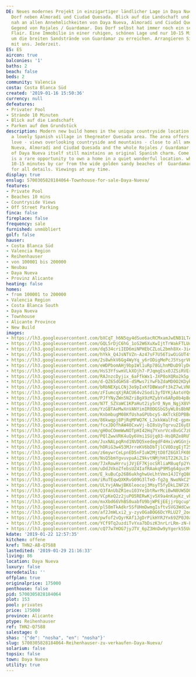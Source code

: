 ```yaml
---
DE: Neues modernes Projekt in einzigartiger ländlicher Lage in Daya Nueva, einem schönen  spanischen
  Dorf neben Almoradí und Ciudad Quesada. Blick auf die Landschaft und die Berge,  aber
  nah an allen Annehmlichkeiten von Daya Nueva, Almoradí und Ciudad Quesada und der  gesamten
  Gegend von Rojales / Guardamar. Das Dorf selbst hat immer noch ein schönes original  spanisches
  Flair. Eine Immobilie in einer ruhigen, schönen Lage und nur 10-15 Minuten mit dem  Auto,
  um die breiten Sandstrände von Guardamar zu erreichen. Arrangieren Sie Ihre  Besichtigung
  mit uns. Jederzeit.
ES: ES
aircon: true
balconies: '1'
baths: 2
beach: false
beds: 2
community: Valencia
costa: Costa Blanca Süd
created: '2019-01-16 15:50:36'
currency: null
defeatures:
- Privater Pool
- Strände 10 Minuten
- Blick auf die Landschaft
- Parken auf dem Grundstück
description: Modern new build homes in the unique countryside location in Daya Nueva
  a lovely Spanish village in thegreater Quesada area. The area offers all you may
  love - views overlooking countryside and mountains - close to all amenities of Daya
  Nueva, Almoradí and Ciudad Quesada and the whole Rojales / Guardamar area. The village
  of Daya Nueva itself still maintains an original Spanish charm. Come and see. This
  is a rare opportunity to own a home in a quiet wonderful location. which is only
  10-15 minutes by car from the wide golden sandy beaches of  Guardamar. Enjoy. Ask
  for all details. Viewings at any time.
display: true
enslug: 5700305828184064-Townhouse-for-sale-Daya-Nueva/
features:
- Private Pool
- Beaches 10 mins
- Countryside Views
- Off Street Parking
finca: false
fireplace: false
frequency: sale
furnished: unmöbliert
golf: false
hauser:
- Costa Blanca Süd
- Valencia Region
- Reihenhauser
- von 100001 bis 200000
- Neubau
- Daya Nueva
- Provinz Alicante
heating: false
homes:
- from 100001 to 200000
- Valencia Region
- Costa Blanca South
- Daya Nueva
- Townhouse
- Alicante Province
- New Build
images:
- https://lh3.googleusercontent.com/bXCqT_h6N5qy4dSue6acRCMxamJwENB1LTAZqnrEiHo6zmyHgpoQkcVYjx6jDkfxCCFdnRtkgo7bcTlk4qxY=w640-rj-e30-l100
- https://lh3.googleusercontent.com/GQL5rDjC6hG_1oS2W6XuXwIjtTrWakFTLUquolX7F-BbYclTS1mXACX0Df5kb-RegixwsBI5vtGlD0r1FPmw=w640-rj-e30-l100
- https://lh3.googleusercontent.com/dq534criIED6miNPHEbCZLoL2bmh8Xx-3ieEFle3pTZx8R3gT1lUztOAVt1qYFoS5lCuDxPottFvspZz02tz=w640-rj-e30-l100
- https://lh3.googleusercontent.com/hYkk_Q4JsNTVZn-Az47sF7U56TiwOiGUT4t8kFenlw-2aKWnnX4BVeNBGpTxfzjSBhexk5KngJB59Nk3r1cH=w640-rj-e30-l100
- https://lh3.googleusercontent.com/2s8whkV6Gg4WyYq_y6rODigMePcJ5YsgrVHDeKipfJlmsE_WguZFeB4QCgvRuJF9VJ-nB2xDFA0IaFBTDL8=w640-rj-e30-l100
- https://lh3.googleusercontent.com/eWDPbomAHj9bp1Wl1uRp78GLhnMDuD9lyDoBhYhUl7kWbVjtDTz-eh00P3xaz7PjaCaYs0haZVQVHlhcxa1Y=w640-rj-e30-l100
- https://lh3.googleusercontent.com/HsS3YfswmVLkXOjh7-PJqmgEsx0JZSiRVErBR_1vJ-zN0Mafg2inyCW9Pc7TsrB2kcZL-JIbqDoxPUarEn6S=w640-rj-e30-l100
- https://lh3.googleusercontent.com/RAJnzcDyjix_6aFfkWx1-JXP8oXQRo2k5p_Zz4Z_01ySPC-TMgYTdMpvRbKnkIa3QpJlF6xTTyb9EfnxjPOaGg=w640-rj-e30-l100
- https://lh3.googleusercontent.com/d-QZ65dGH58-d5Mws7iYwFbZdaMD0O2KDyRjSqxksD1a7RFfOfl7exSUjSseN8h60xw4HvmC8u3CqTY3k6k=w640-rj-e30-l100
- https://lh3.googleusercontent.com/bRbNEXpLCNj3o9pIxKfDBWaoFt3kZ7wLVNU11fwKPEHBHVKq-tzHtngxS5AznmqVSkxPkF2HPa9ByWeeBRU=w640-rj-e30-l100
- https://lh3.googleusercontent.com/zFIumcqXjRACU64v2Sodi3yfDYKjAatoYQnZ580ixdhDaAaiQTf9GnZY9neDEDvirYfihOWdpk91i6nxTpri-A=w640-rj-e30-l100
- https://lh3.googleusercontent.com/PJfYNyZWn5NZriBgX9zMZybYx6ARp0b4pBg12BHf6ee3J7zP5NXOv4iypz9EP0ukm2HQq1xH32EsG-GL8OGE=w640-rj-e30-l100
- https://lh3.googleusercontent.com/N7T_SZVaWC1KPaHut2iy5rO_Nym_NgjX8VVtmCl_4ts7bcRrWIs1pbmIqC848JsFF4AX2mnO43t2QK9uRpaU4g=w640-rj-e30-l100
- https://lh3.googleusercontent.com/YzGBTAeMwXnVANYimIR0DGSbG5yWL0sBbNNP0A8DipyxHkizeB9j-hZi2qsy9bptvVb02spe9S_PozI6SeZO=w640-rj-e30-l100
- https://lh3.googleusercontent.com/KnbmbugM08KfUshaGPUbcyS-AKTckEDPBBd9abn1SzrnLLIQGGUHkl1fBYQM1DJR5dVga1j0I6Jr5a6nu_pn=w640-rj-e30-l100
- https://lh3.googleusercontent.com/86kwqpj8PjRqMFWQ7K_LJxkkWalFnE-gpme0U30ans4fwGqUA12PYgnp_a18_Fmj_-NB4k98CwL3Pay6C9I8-w=w640-rj-e30-l100
- https://lh3.googleusercontent.com/fcxJDOfhAW40CxwVj-bI8sUyTqrvu2I6yEROf-MH9bPP6CNQT8UyHGwIJaUiyrCuPIMo1G5QLdb_6h8zYx0A=w640-rj-e30-l100
- https://lh3.googleusercontent.com/gH0oCOmmWwNOTpHI42Hq7YxnrVcxBvGC7zEZfbVKWsK_fHjOPZIQ3TlzP7l104J4S0bn_KwVto28IOcVo3Us=w640-rj-e30-l100
- https://lh3.googleusercontent.com/PQlZwwVRK4uQy6Vmi1SUjq03-HsQRZe8RUTiIQGgBw72hCKVJqlrsVojiJzGG1NvendciTgDVC3aBk1kF1w=w640-rj-e30-l100
- https://lh3.googleusercontent.com/JuxNALpqRnd1NVDQ5xedegdF4HxivWGGnjeyIj0ZEz4grBObKkczAPScFGTBB0USBllco_YhwNJlbcrDmH7kCQ=w640-rj-e30-l100
- https://lh3.googleusercontent.com/hDRiG3w453MJrreKV6bDbTjlCV0DzgEjT25aOt3ezpKcY9t5q1t1uNc1VC11tyEOTiaFMsACgbeuufk1L4Q=w640-rj-e30-l100
- https://lh3.googleusercontent.com/z6mywrCeLpnED5nFIuW2MjtD8fZ6GXlFK0PWVTAkSnSvRXn6gNKfwVOHvSsIesab9lbq_7rgh0uwuJmIo-sbdA=w640-rj-e30-l100
- https://lh3.googleusercontent.com/NsQ5bmYgvuvpuAiZ9kvtNMjhH1T22KJLIsToTFAnk3ndpX1cR-IQ5f8XXBNyrDfKKt6gq_wvUY-TrdXUr7s=w640-rj-e30-l100
- https://lh3.googleusercontent.com/7JxRowHrrujJVjEF7KjocSRliaM8uqfp2YuH0aBNOFoDIDpnlM5-uGQGIKk26QDuKw8fTslvzqPXIqXOCD8boQ=w640-rj-e30-l100
- https://lh3.googleusercontent.com/uDdJVkoZfebsUZ4IafRAakqP9M5g64gucMtOjUFL9u397nhyGI_CQ73fy4njcNzHhKCHwmolAV1Qr-fAbkU=w640-rj-e30-l100
- https://lh3.googleusercontent.com/E_kuBuCp26B6ukhghwUeLhtVmn14JIYgQ8OQVDOc6GOcsJaZWkAq0uZjpYNjErqt-faXwy_AnEbR2KHx0hkPEQ=w640-rj-e30-l100
- https://lh3.googleusercontent.com/iRuTEqwQXKRvG09G3lTeO-fg2g_NwoNkC2Ya1bPpZ45TiVp5x-Hrblf3MJAqWIn5_V4XCiIP0mBMgk-I8g0WOA=w640-rj-e30-l100
- https://lh3.googleusercontent.com/ULYvjANwjBK6leocoj3MsyT5fyDkLINF2X-uCNo1UFnp_q26LCidwF8-bHm0OSOUF1KvxrLS_6UHA9jXC6Fg=w640-rj-e30-l100
- https://lh3.googleusercontent.com/Q3fAnUbZR1eu103Ye1btRwrMciBwN0UW5D0JeNCPAEyotxOIGIX2_eRmHrxgz6Qps0IzxaOwL1kYHN4uttt2=w640-rj-e30-l100
- https://lh3.googleusercontent.com/VCpKeQ2z2juPO5RERwKjv5X9a4nKayKz_vhZ3M_Rc87WRph6xeQh-WKnzBl0bptgNjBVw9V7kRIRPqbzXUo=w640-rj-e30-l100
- https://lh3.googleusercontent.com/mxXbd66VhBS0uabfU9bjWPEjEEjjrUgcupYkcOgJWH0mNwCKK7pvkp9zJuHCwXh3LKBydRCQmb6AO2vrz1o=w640-rj-e30-l100
- https://lh3.googleusercontent.com/pl58mTkAdkr5SfUHmDwmgIsftvSVG3WdCwo56R9sNv5rbjQDS_Ii0G7OVl9MspWMnKf2EFYhiNcZqFE_V3UL=w640-rj-e30-l100
- https://lh3.googleusercontent.com/af2JmWLxi2_y-zyvOGaBOG6DcYRLU27_2odrl3coEdvFzmXjLoJlbJ5x_r87d_GkNCewLuF2L0Gqeg-ONxE=w640-rj-e30-l100
- https://lh3.googleusercontent.com/pwfof2vQyrKAf1JgDrPikHYRJYx69ZP0J0afbB8yPjidltC0XGB4kD3clA-TFRT5XW7SQmbrKu4qx36wxQPg=w640-rj-e30-l100
- https://lh3.googleusercontent.com/YCf9Tq2uzdiTvYxa7bDszK3nrLrLRm-zN-FLZ8Il2aKDVfpH4FQp-iTxtfXJeMh3lMQO5vtdMo0oH-wec6o=w640-rj-e30-l100
- https://lh3.googleusercontent.com/cQ77w7HOG7jyJTV_6pZ3HnDw9yYgerk55UqWXnJgd70tJgp8OAlazn-cPzCoMqxYrXcedf68v6kKHAD3KvNgHQ=w640-rj-e30-l100
kdate: '2019-01-22 12:57:35'
kitchen: offene
kref: THN2-AB-Q7588
lastedited: '2019-01-29 21:16:33'
living: 86
location: Daya Nueva
luxury: false
moredetails: ''
offplan: true
originalprice: 175000
penthouse: false
pid: 5700305828184064
plot: 153
pool: privates
price: 175000
province: Alicante
ptype: Reihenhauser
ref: THN2-Q7588
salestage: 0
shas: '{"de": "nosha", "en": "nosha"}'
slug: 5700305828184064-Reihenhauser-zu-verkaufen-Daya-Nueva/
solarium: false
topsix: false
town: Daya Nueva
utility: true
---
```

